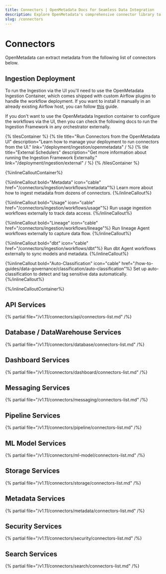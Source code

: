 ```yaml
---
title: Connectors | OpenMetadata Docs for Seamless Data Integration
description: Explore OpenMetadata's comprehensive connector library to integrate with databases, dashboards, pipelines, and ML platforms. Easy setup guides included.
slug: /connectors
---
```


# Connectors

OpenMetadata can extract metadata from the following list of connectors below.

## Ingestion Deployment

To run the Ingestion via the UI you'll need to use the OpenMetadata Ingestion Container, which comes shipped with
custom Airflow plugins to handle the workflow deployment. If you want to install it manually in an already existing
Airflow host, you can follow [this](/deployment/ingestion/openmetadata) guide.

If you don't want to use the OpenMetadata Ingestion container to configure the workflows via the UI, then you can check
the following docs to run the Ingestion Framework in any orchestrator externally.

{% tilesContainer %}
{% tile
    title="Run Connectors from the OpenMetadata UI"
    description="Learn how to manage your deployment to run connectors from the UI."
    link="/deployment/ingestion/openmetadata"
  / %}
{% tile
    title="External Schedulers"
    description="Get more information about running the Ingestion Framework Externally."
    link="/deployment/ingestion/external"
  / %}
{% /tilesContainer %}

{%inlineCalloutContainer%}

{%inlineCallout
  bold="Metadata"
  icon="cable"
  href="/connectors/ingestion/workflows/metadata"%}
Learn more about how to ingest metadata from dozens of connectors.
{%/inlineCallout%}

{%inlineCallout
  bold="Usage"
  icon="cable"
  href="/connectors/ingestion/workflows/usage"%}
Run usage ingestion workflows externally to track data access.
{%/inlineCallout%}

{%inlineCallout
  bold="Lineage"
  icon="cable"
  href="/connectors/ingestion/workflows/lineage"%}
Run lineage Agent workflows externally to capture data flow.
{%/inlineCallout%}

{%inlineCallout
  bold="dbt"
  icon="cable"
  href="/connectors/ingestion/workflows/dbt"%}
Run dbt Agent workflows externally to sync models and metadata.
{%/inlineCallout%}

{%inlineCallout
  bold="Auto-Classification"
  icon="cable"
  href="/how-to-guides/data-governance/classification/auto-classification"%}
Set up auto-classification to detect and tag sensitive data automatically.
{%/inlineCallout%}

{%/inlineCalloutContainer%}

## API Services

{% partial file="/v1.11/connectors/api/connectors-list.md" /%}

## Database / DataWarehouse Services

{% partial file="/v1.11/connectors/database/connectors-list.md" /%}

## Dashboard Services

{% partial file="/v1.11/connectors/dashboard/connectors-list.md" /%}

## Messaging Services

{% partial file="/v1.11/connectors/messaging/connectors-list.md" /%}

## Pipeline Services

{% partial file="/v1.11/connectors/pipeline/connectors-list.md" /%}

## ML Model Services

{% partial file="/v1.11/connectors/ml-model/connectors-list.md" /%}

## Storage Services

{% partial file="/v1.11/connectors/storage/connectors-list.md" /%}

## Metadata Services

{% partial file="/v1.11/connectors/metadata/connectors-list.md" /%}

## Security Services

{% partial file="/v1.11/connectors/security/connectors-list.md" /%}

## Search Services

{% partial file="/v1.11/connectors/search/connectors-list.md" /%}

